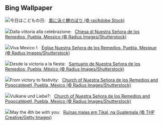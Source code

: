## Bing Wallpaper
![](https://www.bing.com/th?id=OHR.ChildDay2023_JA-JP5088360063_UHD.jpg&w=1000)今日はこどもの日:&nbsp;&ensp;[風に泳ぐ鯉のぼり (© rai/Adobe Stock)](https://www.bing.com/th?id=OHR.ChildDay2023_JA-JP5088360063_UHD.jpg)
<br><br/>
![](https://www.bing.com/th?id=OHR.Popocatepetl_IT-IT2263518716_UHD.jpg&w=1000)Dalla vittoria alla celebrazione:&nbsp;&ensp;[Chiesa di Nuestra Señora de los Remedios, Puebla, Messico (© Radius Images/Shutterstock)](https://www.bing.com/th?id=OHR.Popocatepetl_IT-IT2263518716_UHD.jpg)
<br><br/>
![](https://www.bing.com/th?id=OHR.Popocatepetl_FR-FR3156820655_UHD.jpg&w=1000)Viva Mexico !:&nbsp;&ensp;[Église Nuestra Señora de los Remedios, Puebla, Mexique (© Radius Images/Shutterstock)](https://www.bing.com/th?id=OHR.Popocatepetl_FR-FR3156820655_UHD.jpg)
<br><br/>
![](https://www.bing.com/th?id=OHR.Popocatepetl_ES-ES6274699860_UHD.jpg&w=1000)Desde la victoria a la fiesta:&nbsp;&ensp;[Santuario de Nuestra Señora de los Remedios, Puebla, México (© Radius Images/Shutterstock)](https://www.bing.com/th?id=OHR.Popocatepetl_ES-ES6274699860_UHD.jpg)
<br><br/>
![](https://www.bing.com/th?id=OHR.Popocatepetl_EN-GB3272306048_UHD.jpg&w=1000)From victory to festivity:&nbsp;&ensp;[Church of Nuestra Señora de los Remedios and Popocatépetl, Puebla, Mexico (© Radius Images/Shutterstock)](https://www.bing.com/th?id=OHR.Popocatepetl_EN-GB3272306048_UHD.jpg)
<br><br/>
![](https://www.bing.com/th?id=OHR.Popocatepetl_DE-DE8514604787_UHD.jpg&w=1000)Vulkane und Liebe?:&nbsp;&ensp;[Church of Nuestra Señora de los Remedios and Popocatépetl, Puebla, Mexico (© Radius Images/Shutterstock)](https://www.bing.com/th?id=OHR.Popocatepetl_DE-DE8514604787_UHD.jpg)
<br><br/>
![](https://www.bing.com/th?id=OHR.RebelBase_PT-BR6000097788_UHD.jpg&w=1000)May the 4th be with you:&nbsp;&ensp;[Ruínas maias em Tikal, na Guatemala (© THP Creative/Getty Images)](https://www.bing.com/th?id=OHR.RebelBase_PT-BR6000097788_UHD.jpg)
<br><br/>
